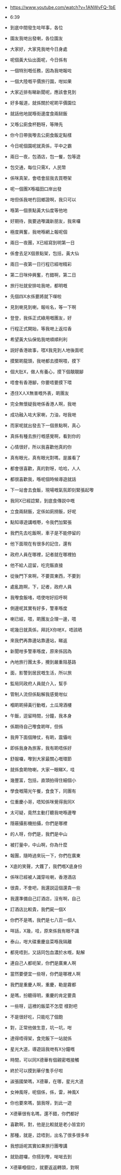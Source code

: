 - https://www.youtube.com/watch?v=1ANWvFQ-1bE
- 6:39

- 到底中間發生咗咩事，各位
- 園友我哋出發喇，各位園友
- 大家好，大家見我哋今日身處
- 呢個黃大仙出面呢，今日係有
- 一個特別嘅任務，因為我哋報咗
- 一個大陸嘅平價旅行園，咁如果
- 大家近排有睇新聞呢，應該會見到
- 好多報道，就係關於呢啲平價園位
- 就話他地就喺街邊度食兩餸飯
- 又喺公廁食杯麪呀，等陣先
- 你今日帶我嚟去公廁食飯定點樣
- 今日呢個園呢就真係，平中之霸
- 兩日一夜，包酒店，包一餐，包等遊
- 包交通，每位只需X，人民幣
- 係咪真架，會唔會屈我去買嘢架
- 呢一個團X喺福田口岸出發
- 咁但係我哋冇回鄉證啊，我只可以
- 喺第一個景點黃大仙度等他地
- 好期待，我要過嚟識新朋友，我來囉
- 極度興奮，我哋喺網上報呢個
- 兩日一夜團，X已經寫到明第一日
- 係會去足X個景點架，包括，黃大仙
- 兩日一夜第一日行程已經咁精彩
- 第二日咪仲興奮，冇錯啊，第二日
- 旅行社就安排咗我哋，都明嘅
- 先個四X水係要將就下㗎啦
- 見到喇見到喇，報咗名，等一下啊
- 登登，我係正式綠用嘅團友，好
- 行程正式開始，等我哋上返炷香
- 希望黃大仙保佑我哋順順利利
- 説好香港故事，喂X我見到人地後面呢
- 摸緊啲龍頭，我哋都去摸啊喂，摸下
- 個大肚X，做人有養心，摸下個靚靚腳
- 唔會有香港腳，你要唔要摸下喂
- 憑住X人X無害嘅外表，啲團友
- 完全無懷疑我哋係香港人啊，我哋
- 成功融入咗大家喇，力油，咁我哋
- 而家呢就出發去下一個景點啊，真心
- 真係有種去旅行嘅感覺啊，看到你的
- 心情很好，所以我喜歡他真的你
- 真有眼光，真有眼光對嗎，是誰看了
- 都會很喜歡，真的對呀，哈哈，人人
- 都很喜歡我，喺呢個時候導遊就話
- 下一站會去食飯，現場嘅氣氛即刻緊張起嚟
- 我同X已經諗緊，到底食傳説中嘅
- 立食兩餸飯，定係如廁撈飯，好呢
- 點知導遊講嘅嘢，令我們加緊張
- 我們先去吃飯啊，車子是不能停留的
- 他下面現在有很多的記住，還有
- 政府人員在哪裡，記者就在哪裡拍
- 他不給人逗留，吃完飯直接
- 從後門下來啊，不要買東西，不要到
- 處亂跑啊，下，記者，政府人員
- 我嚟食飯啫，唔使咁好招呼啊
- 側邊呢其實有好多，警車喺度
- 喇已經，喂，啲團友企理一邊，喂
- 呢幾日就真係，拜託X你哋X，唔該晒
- 來我們再靠邊站靠邊站，睇返
- 新聞咁多警車喺度，原來係因為
- 內地旅行團太多，攪到嚴重阻基路
- 面，影警到居民嘅生活，所以旅
- 監局同政府人員就介入，幫手
- 管制人流但係點解我感覺咁似
- 嗰啲啲掃黃行動嘅，土瓜灣酒樓
- 午飯，逗留時間，分鐘，我本身
- 係期待自己嚟食啲咩，但係
- 我畀下面個陣仗，有啲，震懾咗
- 即係我身為旅客，我有啲唔係好
- 舒服囉，嚟到大家最關心嘅環節
- 就係食啲物喇，大家一眼睇X，哇
- 幾豐富，包括，直頭拍得住細個小
- 學食嘅陽光午餐，食食下，同團有
- 位重慶小哥，唔知係咪覺得我同X
- 太可疑，竟然主動打聽我哋喺邊嚟
- 隱蔽攝影機拍攝，你們是哪裡
- 的人呀，你們是，我們是中山
- 被打量中，中山啊，你為什麼
- 報團，隨時過來玩一下，你們在廣東
- X底的笑聲，大鑊了，我們嘅X底身份
- 係咪已經被人識穿咗喇，香港酒店
- 很貴，不會吧，我還説這個還貴一些
- 我還準備自己訂酒店，沒有啊，自己
- 訂酒店比較貴，我們屍一個X
- 你們不是嗎，我們是七八百一個人
- 咩話，X幾，哇，原來係我有眼不識
- 泰山，咁大碟重慶韭菜喺我隔離
- 都見唔到，又話同包血濃於水嘅，點解
- 連自己人都呃架，你們是廣東人啊
- 當然要便宜一些呀，你們是哪裡人啊
- 我們是重慶人啊，重慶，勒是霧都
- 是嗎，扮聽得明，重慶的肯定要貴
- 一些呀，這裡的飯菜不怎麼 樣對吧
- 不是很好吃，只能吃了個飽
- 對，正常他做生意，坑一坑，咁
- 達得唔得架，食完飯下一站就係
- 星光大道，導遊話我哋有X分鐘嘅
- 時間，可以同X德華有個親密嘅接觸 
- 終於可以摸到華仔隻手仔啦
- 誒張國榮嗎，X德華，在哪，星光大道
- 女神風呀，呢個係，係，雷，神風X
- 你也要來嗎，狙我呀，到此一遊
- X德華很有名嗎，還不錯，你們都好
- 喜歡啊，對，他是比較就是老小皆宜的
- 那種，就是，諗唔到，出名了很多很多年
- 我想話呢其實如果旅行團嚟講
- 就勁趕囉，你搭到嚟，啱啱去到
- X德華嗰個位，就要返返轉頭，對啊
